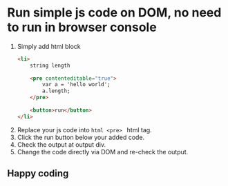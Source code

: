 # Run simple js code on DOM, no need to run in browser console

1. Simply add html block
	```html
	<li>
	    string length
	    
	    <pre contenteditable="true">
			var a = 'hello world';
			a.length;
		</pre>
		
		<button>run</button>
	</li>
	```
2. Replace your js code into ```html <pre> ``` html tag. 
3. Click the run button below your added code. 
4. Check the output at output div.
5. Change the code directly via DOM and re-check the output.

## Happy coding
